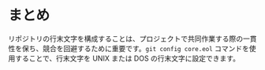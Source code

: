 # まとめ

リポジトリの行末文字を構成することは、プロジェクトで共同作業する際の一貫性を保ち、競合を回避するために重要です。`git config core.eol` コマンドを使用することで、行末文字を UNIX または DOS の行末文字に設定できます。

